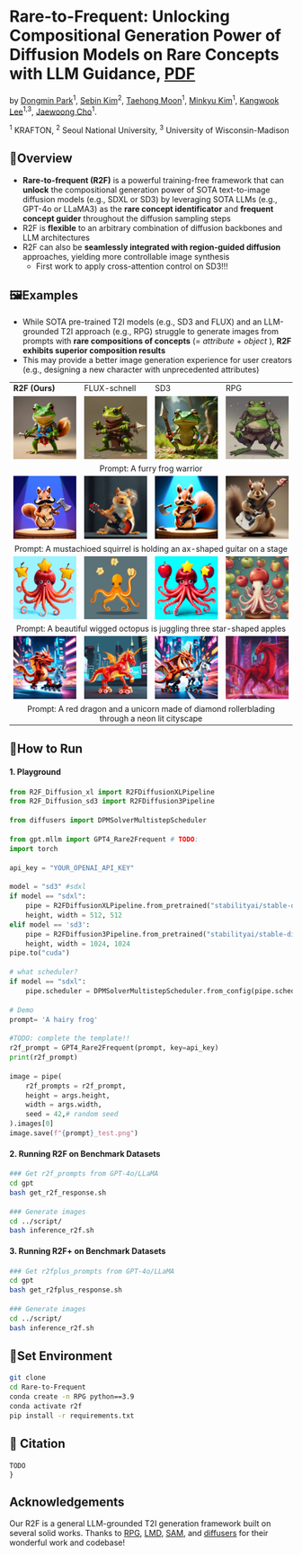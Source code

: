 # Rare-to-Frequent: Unlocking Compositional Generation Power of Diffusion Models on Rare Concepts with LLM Guidance, [PDF](url_todo)

by [Dongmin Park](https://scholar.google.com/citations?user=4xXYQl0AAAAJ&hl=ko)<sup>1</sup>, [Sebin Kim](https://kr.linkedin.com/in/sebin-kim-25b826283/en)<sup>2</sup>, [Taehong Moon](https://scholar.google.co.kr/citations?user=wBwIIYQAAAAJ&hl=ko)<sup>1</sup>, [Minkyu Kim](https://scholar.google.com/citations?user=f-kVmJwAAAAJ&hl=ko)<sup>1</sup>, [Kangwook Lee](https://scholar.google.co.kr/citations?user=sCEl8r-n5VEC&hl=ko)<sup>1,3</sup>, [Jaewoong Cho](https://sites.google.com/view/jaewoongcho)<sup>1</sup>.

<sup>1</sup> KRAFTON, <sup>2</sup> Seoul National University, <sup>3</sup> University of Wisconsin-Madison


## 🔎Overview
- **Rare-to-frequent (R2F)** is a powerful training-free framework that can **unlock** the compositional generation power of SOTA text-to-image diffusion models (e.g., SDXL or SD3) by leveraging SOTA LLMs (e.g., GPT-4o or LLaMA3) as the **rare concept identificator** and **frequent concept guider** throughout the diffusion sampling steps
- R2F is **flexible** to an arbitrary combination of diffusion backbones and LLM architectures
- R2F can also be **seamlessly integrated with region-guided diffusion** approaches, yielding more controllable image synthesis
  - First work to apply cross-attention control on SD3!!!

## 🖼Examples
- While SOTA pre-trained T2I models (e.g., SD3 and FLUX) and an LLM-grounded T2I approach (e.g., RPG) struggle to generate images from prompts with **rare compositions of concepts** (= *attribute* + *object* ), **R2F exhibits superior composition results**
- This may provide a better image generation experience for user creators (e.g., designing a new character with unprecedented attributes)

<table class="center">
  <tr>
    <td width=25% style="border: none" > <b> R2F (Ours) </b> </td>
    <td width=25% style="border: none">FLUX-schnell</td>
    <td width=25% style="border: none">SD3</td>
    <td width=25% style="border: none">RPG</td>
  </tr>
  <tr>
    <td width=25% style="border: none"><img src="asset/demo/r2f/1_furry_frog_warrior_r2f.png" style="width:100%"></td>
    <td width=25% style="border: none"><img src="asset/demo/flux/1_furry_frog_warrior_flux.png" style="width:100%"></td>
    <td width=25% style="border: none"><img src="asset/demo/sd3/1_furry_frog_warrior_sd3.png" style="width:100%"></td>
    <td width=25% style="border: none"><img src="asset/demo/rpg/1_furry_frog_warrior_rpg.png" style="width:100%"></td>
  </tr>
  <tr>
    <td colspan="4" style="border: none; text-align: center; word-wrap: break-word">Prompt: A furry frog warrior</td>
  </tr>
  <tr>
    <td width=25% style="border: none"><img src="asset/demo/r2f/2_mustachioed_squirrel_r2f.png" style="width:100%"></td>
    <td width=25% style="border: none"><img src="asset/demo/flux/2_mustachioed_squirrel_flux.png" style="width:100%"></td>
    <td width=25% style="border: none"><img src="asset/demo/sd3/2_mustachioed_squirrel_sd3.png" style="width:100%"></td>
    <td width=25% style="border: none"><img src="asset/demo/rpg/2_mustachioed_squirrel_rpg.png" style="width:100%"></td>
  </tr>
  <tr>
    <td colspan="4" style="border: none; text-align: center; word-wrap: break-word">Prompt: A mustachioed squirrel is holding an ax-shaped guitar on a stage</td>
  </tr>
  <tr>
    <td width=25% style="border: none"><img src="asset/demo/r2f/3_wigged_octopus_r2f.png" style="width:100%"></td>
    <td width=25% style="border: none"><img src="asset/demo/flux/3_wigged_octopus_flux.png" style="width:100%"></td>
    <td width=25% style="border: none"><img src="asset/demo/sd3/3_wigged_octopus_sd3.png" style="width:100%"></td>
    <td width=25% style="border: none"><img src="asset/demo/rpg/3_wigged_octopus_rpg.png" style="width:100%"></td>
  </tr>
  <tr>
    <td colspan="4" style="border: none; text-align: center; word-wrap: break-word">Prompt: A beautiful wigged octopus is juggling three star-shaped apples</td>
  </tr>
  <tr>
    <td width=25% style="border: none"><img src="asset/demo/r2f/4_red_dragon_r2f.png" style="width:100%"></td>
    <td width=25% style="border: none"><img src="asset/demo/flux/4_red_dragon_flux.png" style="width:100%"></td>
    <td width=25% style="border: none"><img src="asset/demo/sd3/4_red_dragon_sd3.png" style="width:100%"></td>
    <td width=25% style="border: none"><img src="asset/demo/rpg/4_red_dragon_rpg.png" style="width:100%"></td>
  </tr>
  <tr>
    <td colspan="4" style="border: none; text-align: center; word-wrap: break-word">Prompt: A red dragon and a unicorn made of diamond rollerblading through a neon lit cityscape</td>
  </tr>
</table>


## 🧪How to Run

#### 1. Playground
```python
from R2F_Diffusion_xl import R2FDiffusionXLPipeline
from R2F_Diffusion_sd3 import R2FDiffusion3Pipeline

from diffusers import DPMSolverMultistepScheduler

from gpt.mllm import GPT4_Rare2Frequent # TODO:
import torch

api_key = "YOUR_OPENAI_API_KEY"

model = "sd3" #sdxl
if model == "sdxl":
    pipe = R2FDiffusionXLPipeline.from_pretrained("stabilityai/stable-diffusion-xl-base-1.0",torch_dtype=torch.float16, use_safetensors=True, variant="fp16")
    height, width = 512, 512
elif model == 'sd3':
    pipe = R2FDiffusion3Pipeline.from_pretrained("stabilityai/stable-diffusion-3-medium", revision="refs/pr/26")
    height, width = 1024, 1024
pipe.to("cuda")

# what scheduler?
if model == "sdxl":
    pipe.scheduler = DPMSolverMultistepScheduler.from_config(pipe.scheduler.config, use_karras_sigmas=True)

# Demo
prompt= 'A hairy frog'

#TODO: complete the template!!
r2f_prompt = GPT4_Rare2Frequent(prompt, key=api_key)
print(r2f_prompt)

image = pipe(
    r2f_prompts = r2f_prompt,
    height = args.height, 
    width = args.width, 
    seed = 42,# random seed
).images[0]
image.save(f"{prompt}_test.png")
```

#### 2. Running **R2F** on Benchmark Datasets
```bash
### Get r2f_prompts from GPT-4o/LLaMA
cd gpt
bash get_r2f_response.sh 

### Generate images
cd ../script/
bash inference_r2f.sh
```

#### 3. Running **R2F+** on Benchmark Datasets
```bash
### Get r2fplus_prompts from GPT-4o/LLaMA
cd gpt
bash get_r2fplus_response.sh 

### Generate images
cd ../script/
bash inference_r2f.sh
```


## 📝Set Environment

```bash
git clone 
cd Rare-to-Frequent
conda create -n RPG python==3.9
conda activate r2f
pip install -r requirements.txt
```


## 📖 Citation
```
TODO
}
```

## Acknowledgements
Our R2F is a general LLM-grounded T2I generation framework built on several solid works. Thanks to [RPG](https://github.com/YangLing0818/RPG-DiffusionMaster), [LMD](https://github.com/TonyLianLong/LLM-groundedDiffusion), [SAM](https://github.com/facebookresearch/segment-anything), and [diffusers](https://github.com/huggingface/diffusers) for their wonderful work and codebase!
